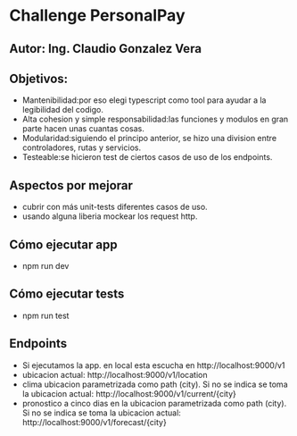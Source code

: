 # Challenge PersonalPay

## Autor: Ing. Claudio Gonzalez Vera

## Objetivos:
- Mantenibilidad:por eso elegi typescript como tool para ayudar a la legibilidad del codigo.
- Alta cohesion y simple responsabilidad:las funciones y modulos en gran parte hacen unas cuantas cosas. 
- Modularidad:siguiendo el principo anterior, se hizo una division entre controladores, rutas y servicios.
- Testeable:se hicieron test de ciertos casos de uso de los endpoints.

## Aspectos por mejorar
- cubrir con más unit-tests diferentes casos de uso.
- usando alguna liberia mockear los request http.

## Cómo ejecutar app
- npm run dev

## Cómo ejecutar tests
- npm run test

## Endpoints
- Si ejecutamos la app. en local esta escucha en http://localhost:9000/v1
- ubicacion actual: http://localhost:9000/v1/location
- clima ubicacion parametrizada como path (city). Si no se indica se toma la ubicacion actual: http://localhost:9000/v1/current/{city}
- pronostico a cinco dias en la ubicacion parametrizada como path (city). Si no se indica se toma la ubicacion actual: http://localhost:9000/v1/forecast/{city}

